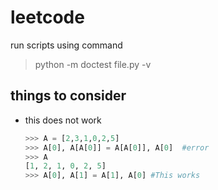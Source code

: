 # leetcode

run scripts using command
> python -m doctest file.py -v


## things to consider

* this does not work
  ```python
  >>> A = [2,3,1,0,2,5]
  >>> A[0], A[A[0]] = A[A[0]], A[0]  #error
  >>> A
  [1, 2, 1, 0, 2, 5]
  >>> A[0], A[1] = A[1], A[0] #This works
  ```
